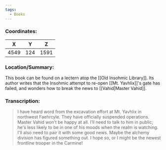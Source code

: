 ```yaml
---
tags:
  - Books
---
```


### Coordinates:
| **X** | **Y**| **Z** |
|:-----:|:----:|:-----:|
|4549  |124   |1591  |

### Location/Summary:
This book can be found on a lectern atop the [[Old Insohmic Library]]. Its author writes that the Insohmic attempt to re-open [[Mt. Yavhlix]]'s gate has failed, and wonders how to break the news to [[Vahid|Master Vahid]].

### Transcription:
> I have heard word from the excavation effort at Mt. Yavhlix in northwest Faehrcyle. They have officially suspended operations. Master Vahid won’t be happy at all. I’ll need to talk to him in public; he's less likely to be in one of his moods when the realm is watching. I'll also need to pair it with some good news. Maybe the alchemy division has figured something out. I hope so, or I might be the newest frontline trooper in the Carmine!
